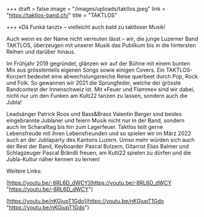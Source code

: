 +++
draft = false
image = "/images/uploads/taktlos.jpeg"
link = "https://taktlos-band.ch/"
title = "TAKTLOS"

+++
«Dä Funkä tanzt» – vielleicht auch bald zu taktloser Musik!

Auch wenn es der Name nicht vermuten lässt – wir, die junge Luzerner Band TAKTLOS, überzeugen mit unserer Musik das Publikum bis in die hintersten Reihen und darüber hinaus.

Im Frühjahr 2019 gegründet, glänzen wir auf der Bühne mit einem bunten Mix aus grösstenteils eigenen Songs sowie einigen Covers. Ein TAKTLOS-Konzert bedeutet eine abwechslungsreiche Reise querbeet durch Pop, Rock und Folk. So gewannen wir 2021 die Sprungfeder, welche der grösste Bandcontest der Innenschweiz ist. Mit «Feuer und Flamme» sind wir dabei, nicht nur um den Funken am Kulti22 tanzen zu lassen, sondern auch die Jubla!

Leadsänger Patrick Roos und Bass&Brass Valentin Berger sind beides eingebrannte Jublaner und feiern Musik nicht nur in der Band, sondern auch im Scharalltag bis hin zum Lagerfeuer. Taktlos teilt gerne Lebensfreude mit ihren Lebensfreunden und so spielen wir im März 2022 auch an der Jublaparty des Kantons Luzern. Umso mehr würden sich auch der Rest der Band, Keyboarder Pascal Bolzern, Gitarrist Elias Balmer und Schlagzeuger Pascal Brändli freuen, am Kulti22 spielen zu dürfen und die Jubla-Kultur näher kennen zu lernen!

Weitere Links:

[https://youtu.be/-8RL6D_dWCY](https://youtu.be/-8RL6D_dWCY "https://youtu.be/-8RL6D_dWCY") 

[https://youtu.be/nKGjupT1Gdo](https://youtu.be/nKGjupT1Gdo "https://youtu.be/nKGjupT1Gdo")